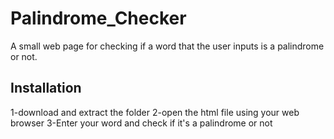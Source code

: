 # Palindrome_Checker
A small web page for checking if a word that the user inputs is a palindrome or not.

## Installation
1-download and extract the folder
2-open the html file using your web browser
3-Enter your word and check if it's a palindrome or not
